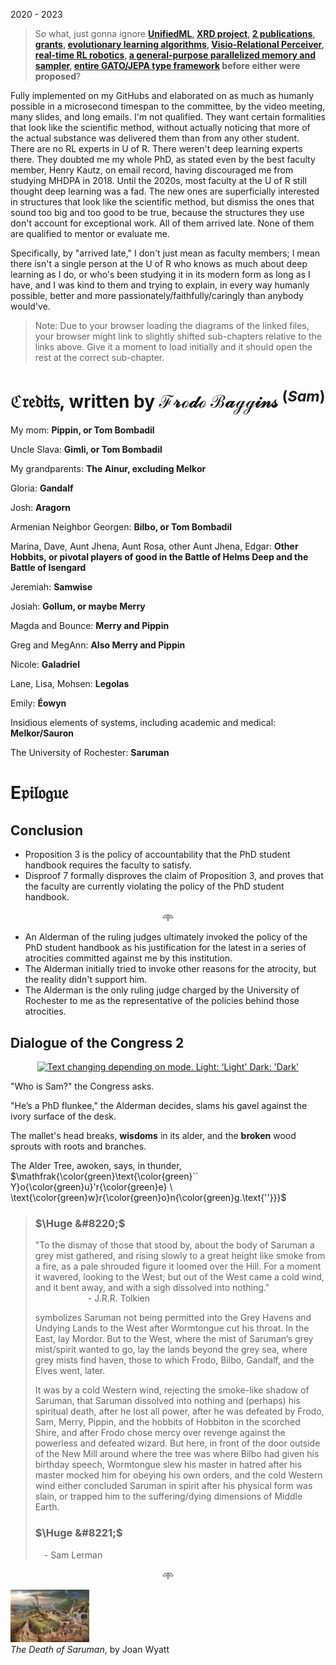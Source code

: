 2020 - 2023

> So what, just gonna ignore **[UnifiedML](6-Opposing-Views.md#unifiedml), [XRD project](6-Opposing-Views.md#niaz-abdolrahim), [2 publications](6-Opposing-Views.md#chenliang-xu), [grants](6-Opposing-Views.md#literally-did-the-grants), [evolutionary learning algorithms](6-Opposing-Views.md#chenliang---early-days), [Visio-Relational Perceiver](6-Opposing-Views.md#chenliang---early-days), [real-time RL robotics](6-Opposing-Views.md#real-time-rl-robotics), [a general-purpose parallelized memory and sampler](6-Opposing-Views.md#sampling-without-replacement-in-rl-description), [entire GATO/JEPA type framework](6-Opposing-Views.md#unifiedml) before either were proposed**?

Fully implemented on my GitHubs and elaborated on as much as humanly possible in a microsecond timespan to the committee, by the video meeting, many slides, and long emails. I'm not qualified. They want certain formalities that look like the scientific method, without actually noticing that more of the actual substance was delivered them than from any other student. There are no RL experts in U of R. There weren't deep learning experts there. They doubted me my whole PhD, as stated even by the best faculty member, Henry Kautz, on email record, having discouraged me from studying MHDPA in 2018. Until the 2020s, most faculty at the U of R still thought deep learning was a fad. The new ones are superficially interested in structures that look like the scientific method, but dismiss the ones that sound too big and too good to be true, because the structures they use don't account for exceptional work. All of them arrived late. None of them are qualified to mentor or evaluate me.

Specifically, by "arrived late," I don't just mean as faculty members; I mean there isn't a single person at the U of R who knows as much about deep learning as I do, or who's been studying it in its modern form as long as I have, and I was kind to them and trying to explain, in every way humanly possible, better and more passionately/faithfully/caringly than anybody would've.

> Note: Due to your browser loading the diagrams of the linked files, your browser might link to slightly shifted sub-chapters relative to the links<!--each link--> above. Give it a moment to load initially and it should open the rest at the correct sub-chapter.

# $\mathfrak{Credits,}$ $\text{written by}$ $\mathcal{Frodo  \ Baggins}$ <sup> $(Sam)$ </sup>

My mom: **Pippin, or Tom Bombadil**

Uncle Slava: **Gimli, or Tom Bombadil**

My grandparents: **The Ainur, excluding Melkor**

Gloria: **Gandalf**

Josh: **Aragorn**

Armenian Neighbor Georgen: **Bilbo, or Tom Bombadil**

Marina, Dave, Aunt Jhena, Aunt Rosa, other Aunt Jhena, Edgar: **Other Hobbits, or pivotal players of good in the Battle of Helms Deep and the Battle of Isengard**

Jeremiah: **Samwise**

Josiah: **Gollum, or maybe Merry**

Magda and Bounce: **Merry and Pippin**

Greg and MegAnn: **Also Merry and Pippin**

Nicole: **Galadriel**

Lane, Lisa, Mohsen: **Legolas**

Emily: **Éowyn**

Insidious elements of systems, including academic and medical: **Melkor/Sauron**

The University of Rochester: **Saruman**

# $\mathfrak{\mathrm{E}pilogue}$

## Conclusion

- Proposition 3 is the policy of accountability that the PhD student handbook requires the faculty to satisfy.
- Disproof 7 formally disproves the claim of Proposition 3, and proves that the faculty are currently violating the policy of the PhD student handbook.

<p align='center'>𖥸</p>

- An Alderman of the ruling judges ultimately invoked the policy of the PhD student handbook as his justification for the latest in a series of atrocities committed against me by this institution.
- The Alderman initially tried to invoke other reasons for the atrocity, but the reality didn't support him.
- The Alderman is the only ruling judge charged by the University of Rochester to me as the representative of the policies behind those atrocities.

## $\mathbf{Dialogue \ of \ the \ Congress \ \text{2}}$

<p align="center">
<a href="https://github.com/slerman12/BrokenWisdoms/assets/9126603/91d5132a-117c-41a2-9d87-264375521cba">
<picture>
  <source width="18%" media="(prefers-color-scheme: dark)" srcset="https://github.com/slerman12/BrokenWisdoms/assets/9126603/91d5132a-117c-41a2-9d87-264375521cba">
  <img width="18%" alt="Text changing depending on mode. Light: 'Light' Dark: 'Dark'" src="https://github.com/slerman12/BrokenWisdoms/assets/9126603/91d5132a-117c-41a2-9d87-264375521cba">
</picture>
</a>
</p>

"Who is Sam?" the Congress asks.

"He’s a PhD flunkee," the Alderman decides, slams his gavel against the ivory surface of the desk.

The mallet's head breaks, **wisdoms** in its alder, and the <!--cracked-->**broken** wood sprouts with roots<!--,--> and branches<!--, and moss-->.

The Alder Tree, awoken<!-- from the mallet-->, says, in thunder, $\mathfrak{\color{green}\text{\color{green}`` Y}o{\color{green}u}'r{\color{green}e} \ \text{\color{green}w}r{\color{green}o}n{\color{green}g.\text{''}}}$

> ### $\Huge &#8220;$
> "To the dismay of those that stood by, about the body of Saruman a grey mist gathered, and rising slowly to a great height like smoke from a fire, as a pale shrouded figure it loomed over the Hill. For a moment it wavered, looking to the West; but out of the West came a cold wind, and it bent away, and with a sigh dissolved into nothing."</br>
> &ensp;&ensp;&ensp;&ensp;&ensp;&ensp;&ensp;&ensp;&ensp;&ensp;&ensp;&ensp;- J.R.R. Tolkien
>
> symbolizes Saruman not being permitted into the Grey Havens and Undying Lands to the West after Wormtongue cut his throat. In the East, lay Mordor. But to the West, where the mist of Saruman‘s grey mist/spirit wanted to go, lay the lands beyond the grey sea, where grey mists find haven, those to which Frodo, Bilbo, Gandalf, and the Elves went, later.
>
> It was by a cold Western wind, rejecting the smoke-like shadow of Saruman, that Saruman dissolved into nothing and (perhaps) his spiritual death, after he lost all power, after he was defeated by Frodo, Sam, Merry, Pippin, and the hobbits of Hobbiton in the scorched Shire, and after Frodo chose mercy over revenge against the powerless and defeated wizard. But here, in front of the door outside of the New Mill around where the tree was where Bilbo had given his birthday speech, Wormtongue slew his master in hatred after his master mocked him for obeying his own orders, and the cold Western wind either concluded Saruman in spirit after his physical form was slain, or trapped him to the suffering/dying dimensions of Middle Earth.
> ### $\Huge &#8221;$
> &ensp;&ensp;- Sam Lerman

<p align='center'>𖥸</p>

<p align="left">
<a href="https://raw.githubusercontent.com/alder-tree/Assets/refs/heads/main/BrokenWisdoms/The-Death-of-Saruman-by-Joan-Wyatt.jpeg">
<picture>
  <source width="25%" media="(prefers-color-scheme: dark)" srcset="https://raw.githubusercontent.com/alder-tree/Assets/refs/heads/main/BrokenWisdoms/The-Death-of-Saruman-by-Joan-Wyatt.jpeg">
  <img width="25%" alt="Text changing depending on mode. Light: 'Light' Dark: 'Dark'" src="https://raw.githubusercontent.com/alder-tree/Assets/refs/heads/main/BrokenWisdoms/The-Death-of-Saruman-by-Joan-Wyatt.jpeg">
</picture></a>
<br><i>The Death of Saruman</i>, by Joan Wyatt
</a>
</p>
